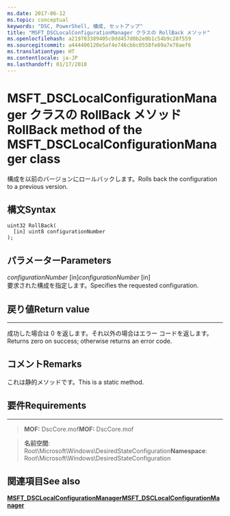 ```yaml
---
ms.date: 2017-06-12
ms.topic: conceptual
keywords: "DSC, PowerShell, 構成, セットアップ"
title: "MSFT_DSCLocalConfigurationManager クラスの RollBack メソッド"
ms.openlocfilehash: a219703389405c0dd457d0b2e0b1c54b9c28f559
ms.sourcegitcommit: a444406120e5af4e746cbbc0558fe89a7e78aef6
ms.translationtype: HT
ms.contentlocale: ja-JP
ms.lasthandoff: 01/17/2018
---
```

# <a name="rollback-method-of-the-msftdsclocalconfigurationmanager-class"></a><span data-ttu-id="dac3d-103">MSFT_DSCLocalConfigurationManager クラスの RollBack メソッド</span><span class="sxs-lookup"><span data-stu-id="dac3d-103">RollBack method of the MSFT_DSCLocalConfigurationManager class</span></span>

<span data-ttu-id="dac3d-104">構成を以前のバージョンにロールバックします。</span><span class="sxs-lookup"><span data-stu-id="dac3d-104">Rolls back the configuration to a previous version.</span></span>

<a name="syntax"></a><span data-ttu-id="dac3d-105">構文</span><span class="sxs-lookup"><span data-stu-id="dac3d-105">Syntax</span></span>
------

```mof
uint32 RollBack(
  [in] uint8 configurationNumber
);
```

<a name="parameters"></a><span data-ttu-id="dac3d-106">パラメーター</span><span class="sxs-lookup"><span data-stu-id="dac3d-106">Parameters</span></span>
----------

<span data-ttu-id="dac3d-107">*configurationNumber* \[in\]</span><span class="sxs-lookup"><span data-stu-id="dac3d-107">*configurationNumber* \[in\]</span></span>  
<span data-ttu-id="dac3d-108">要求された構成を指定します。</span><span class="sxs-lookup"><span data-stu-id="dac3d-108">Specifies the requested configuration.</span></span> 

## <a name="return-value"></a><span data-ttu-id="dac3d-109">戻り値</span><span class="sxs-lookup"><span data-stu-id="dac3d-109">Return value</span></span>
------------

<span data-ttu-id="dac3d-110">成功した場合は 0 を返します。それ以外の場合はエラー コードを返します。</span><span class="sxs-lookup"><span data-stu-id="dac3d-110">Returns zero on success; otherwise returns an error code.</span></span>

## <a name="remarks"></a><span data-ttu-id="dac3d-111">コメント</span><span class="sxs-lookup"><span data-stu-id="dac3d-111">Remarks</span></span>

<span data-ttu-id="dac3d-112">これは静的メソッドです。</span><span class="sxs-lookup"><span data-stu-id="dac3d-112">This is a static method.</span></span>

## <a name="requirements"></a><span data-ttu-id="dac3d-113">要件</span><span class="sxs-lookup"><span data-stu-id="dac3d-113">Requirements</span></span>
------------
><span data-ttu-id="dac3d-114">**MOF:** DscCore.mof</span><span class="sxs-lookup"><span data-stu-id="dac3d-114">**MOF:** DscCore.mof</span></span>

><span data-ttu-id="dac3d-115">**名前空間**: Root\Microsoft\Windows\DesiredStateConfiguration</span><span class="sxs-lookup"><span data-stu-id="dac3d-115">**Namespace**: Root\Microsoft\Windows\DesiredStateConfiguration</span></span>


## <a name="see-also"></a><span data-ttu-id="dac3d-116">関連項目</span><span class="sxs-lookup"><span data-stu-id="dac3d-116">See also</span></span>


[<span data-ttu-id="dac3d-117">**MSFT_DSCLocalConfigurationManager**</span><span class="sxs-lookup"><span data-stu-id="dac3d-117">**MSFT_DSCLocalConfigurationManager**</span></span>](msft-dsclocalconfigurationmanager.md)


 

 



